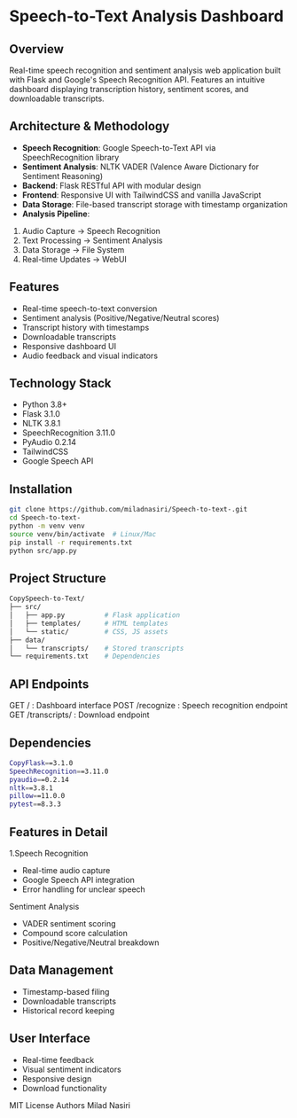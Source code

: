 # Speech-to-Text Analysis Dashboard

## Overview
Real-time speech recognition and sentiment analysis web application built with Flask and Google's Speech Recognition API. Features an intuitive dashboard displaying transcription history, sentiment scores, and downloadable transcripts.

## Architecture & Methodology
- **Speech Recognition**: Google Speech-to-Text API via SpeechRecognition library
- **Sentiment Analysis**: NLTK VADER (Valence Aware Dictionary for Sentiment Reasoning)
- **Backend**: Flask RESTful API with modular design
- **Frontend**: Responsive UI with TailwindCSS and vanilla JavaScript
- **Data Storage**: File-based transcript storage with timestamp organization
- **Analysis Pipeline**:
 1. Audio Capture -> Speech Recognition
 2. Text Processing -> Sentiment Analysis
 3. Data Storage -> File System
 4. Real-time Updates -> WebUI

## Features
- Real-time speech-to-text conversion
- Sentiment analysis (Positive/Negative/Neutral scores)
- Transcript history with timestamps
- Downloadable transcripts
- Responsive dashboard UI
- Audio feedback and visual indicators

## Technology Stack
- Python 3.8+
- Flask 3.1.0
- NLTK 3.8.1
- SpeechRecognition 3.11.0
- PyAudio 0.2.14
- TailwindCSS
- Google Speech API

## Installation
```bash
git clone https://github.com/miladnasiri/Speech-to-text-.git
cd Speech-to-text-
python -m venv venv
source venv/bin/activate  # Linux/Mac
pip install -r requirements.txt
python src/app.py
```
## Project Structure
```bash
CopySpeech-to-Text/
├── src/
│   ├── app.py          # Flask application
│   ├── templates/      # HTML templates
│   └── static/         # CSS, JS assets
├── data/
│   └── transcripts/    # Stored transcripts
└── requirements.txt    # Dependencies
```
## API Endpoints

GET / : Dashboard interface
POST /recognize : Speech recognition endpoint
GET /transcripts/<filename> : Download endpoint

## Dependencies
```bash
CopyFlask==3.1.0
SpeechRecognition==3.11.0
pyaudio==0.2.14
nltk==3.8.1
pillow==11.0.0
pytest==8.3.3
```
## Features in Detail

1.Speech Recognition

- Real-time audio capture
- Google Speech API integration
- Error handling for unclear speech


Sentiment Analysis

- VADER sentiment scoring
- Compound score calculation
- Positive/Negative/Neutral breakdown


## Data Management

- Timestamp-based filing
- Downloadable transcripts
- Historical record keeping


## User Interface

- Real-time feedback
- Visual sentiment indicators
- Responsive design
- Download functionality




MIT License
Authors
Milad Nasiri

